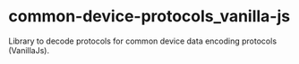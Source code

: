 # common-device-protocols_vanilla-js
Library to decode protocols for common device data encoding protocols (VanillaJs).
